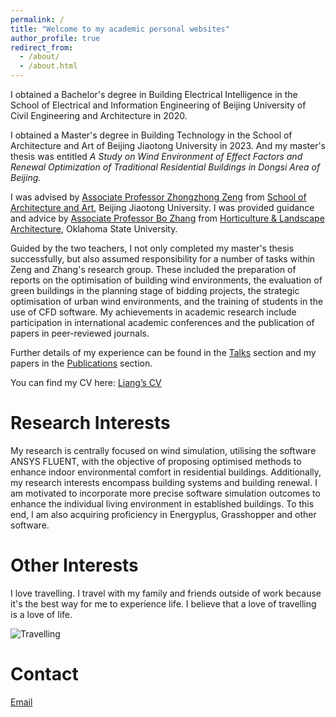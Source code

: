 ```yaml
---
permalink: /
title: "Welcome to my academic personal websites"
author_profile: true
redirect_from: 
  - /about/
  - /about.html
---
```




I obtained a Bachelor's degree in Building Electrical Intelligence in the School of Electrical and Information Engineering of Beijing University of Civil Engineering and Architecture in 2020. 

I obtained a Master's degree in Building Technology in the School of Architecture and Art of Beijing Jiaotong University in 2023. And my master's thesis was entitled *A Study on Wind Environment of Effect Factors and Renewal Optimization of Traditional Residential Buildings in Dongsi Area of Beijing.*

I was advised by [Associate Professor Zhongzhong Zeng](https://saad.bjtu.edu.cn/szll/jzx/181136.htm) from [School of Architecture and Art](https://saad.bjtu.edu.cn/index.htm), Beijing Jiaotong University. I was provided guidance and advice by [Associate Professor Bo Zhang](https://experts.okstate.edu/b.zhang) from [Horticulture & Landscape Architecture]( https://agriculture.okstate.edu/departments-programs/hla/), Oklahoma State University. 

Guided by the two teachers, I not only completed my master's thesis successfully, but also assumed responsibility for a number of tasks within Zeng and Zhang's research group. These included the preparation of reports on the optimisation of building wind environments, the evaluation of green buildings in the planning stage of bidding projects, the strategic optimisation of urban wind environments, and the training of students in the use of CFD software. My achievements in academic research include participation in international academic conferences and the publication of papers in peer-reviewed journals.

Further details of my experience can be found in the [Talks](/talks/) section and my papers in the [Publications](/publications/) section.

You can find my CV here: [Liang’s CV](https://xiaoxlye.github.io/zichen.github.io/files/ZICHENLIANG-CV.pdf)

# **Research Interests**
My research is centrally focused on wind simulation, utilising the software ANSYS FLUENT, with the objective of proposing optimised methods to enhance indoor environmental comfort in residential buildings. Additionally, my research interests encompass building systems and building renewal. I am motivated to incorporate more precise software simulation outcomes to enhance the individual living environment in established buildings. To this end, I am also acquiring proficiency in Energyplus, Grasshopper and other software.

# **Other Interests**
I love travelling. I travel with my family and friends outside of work because it's the best way for me to experience life. I believe that a love of travelling is a love of life.

<!-- Fun Image -->
<img title="Travelling" alt="Travelling" src="/images/about me 1.png">

# Contact
[Email](liangzichen.arch@gmail.com)


